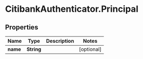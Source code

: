 # CitibankAuthenticator.Principal

## Properties
Name | Type | Description | Notes
------------ | ------------- | ------------- | -------------
**name** | **String** |  | [optional] 


